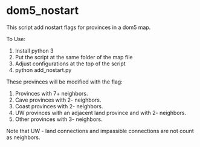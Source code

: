 # dom5_nostart

This script add nostart flags for provinces in a dom5 map.

To Use:
1. Install python 3
2. Put the script at the same folder of the map file
3. Adjust configurations at the top of the script
4. python add_nostart.py

These provinces will be modified with the flag:
1. Provinces with 7+ neighbors.
2. Cave provinces with 2- neighbors.
3. Coast provinces with 2- neighbors.
4. UW provinces with an adjacent land province and with 2- neighbors.
5. Other provinces with 3- neighbors.

Note that UW - land connections and impassible connections are not count as neighbors.
